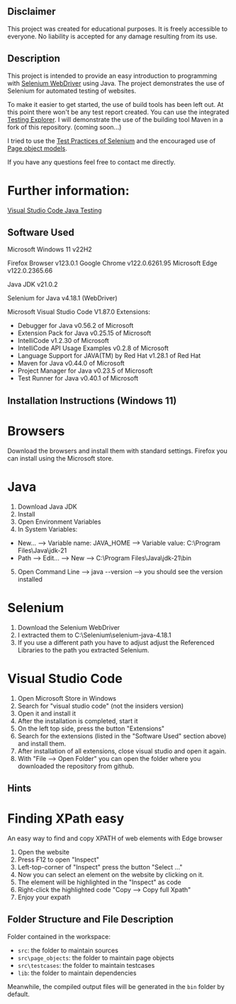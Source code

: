 ## Disclaimer
This project was created for educational purposes. It is freely accessible to everyone. No liability is accepted for any damage resulting from its use.

## Description
This project is intended to provide an easy introduction to programming with [Selenium WebDriver](https://www.selenium.dev/documentation/webdriver/) using Java. The project demonstrates the use of Selenium for automated testing of websites.

To make it easier to get started, the use of build tools has been left out. At this point there won't be any test report created. You can use the integrated [Testing Explorer](https://code.visualstudio.com/docs/java/java-testing#_enable-testing-and-adding-test-framework-jars-to-your-project). I will demonstrate the use of the building tool Maven in a fork of this repository. (coming soon...)

I tried to use the [Test Practices of Selenium](https://www.selenium.dev/documentation/test_practices/) and the encouraged use of [Page object models](https://www.selenium.dev/documentation/test_practices/encouraged/page_object_models/).

If you have any questions feel free to contact me directly.

# Further information:
[Visual Studio Code Java Testing](https://code.visualstudio.com/docs/java/java-testing)

## Software Used
Microsoft Windows 11 v22H2

Firefox Browser v123.0.1
Google Chrome v122.0.6261.95
Microsoft Edge v122.0.2365.66

Java JDK v21.0.2

Selenium for Java v4.18.1 (WebDriver)

Microsoft Visual Studio Code V1.87.0
Extensions:
- Debugger for Java v0.56.2 of Microsoft 
- Extension Pack for Java v0.25.15 of Microsoft 
- IntelliCode v1.2.30 of Microsoft 
- IntelliCode API Usage Examples v0.2.8 of Microsoft 
- Language Support for JAVA(TM) by Red Hat v1.28.1 of Red Hat
- Maven for Java v0.44.0 of Microsoft
- Project Manager for Java v0.23.5 of Microsoft 
- Test Runner for Java v0.40.1 of Microsoft

## Installation Instructions (Windows 11)
# Browsers
Download the browsers and install them with standard settings. Firefox you can install using the Microsoft store.

# Java
1. Download Java JDK
2. Install
3. Open Environment Variables
4. In System Variables:
- New... --> Variable name: JAVA_HOME --> Variable value: C:\Program Files\Java\jdk-21
- Path --> Edit... --> New --> C:\Program Files\Java\jdk-21\bin
5. Open Command Line --> java --version --> you should see the version installed

# Selenium
1. Download the Selenium WebDriver
2. I extracted them to C:\Selenium\selenium-java-4.18.1
3. If you use a different path you have to adjust adjust the Referenced Libraries to the path you extracted Selenium.

# Visual Studio Code
1. Open Microsoft Store in Windows
2. Search for "visual studio code" (not the insiders version)
3. Open it and install it
4. After the installation is completed, start it
5. On the left top side, press the button "Extensions"
6. Search for the extensions (listed in the "Software Used" section above) and install them.
7. After installation of all extensions, close visual studio and open it again.
8. With "File --> Open Folder" you can open the folder where you downloaded the repository from github.

## Hints
# Finding XPath easy
An easy way to find and copy XPATH of web elements with Edge browser
1. Open the website
2. Press F12 to open "Inspect"
3. Left-top-corner of "Inspect" press the button "Select ..."
4. Now you can select an element on the website by clicking on it.
5. The element will be highlighted in the "Inspect" as code
6. Right-click the highlighted code "Copy --> Copy full Xpath"
7. Enjoy your expath

## Folder Structure and File Description
Folder contained in the workspace:
- `src`: the folder to maintain sources
- `src\page_objects`: the folder to maintain page objects
- `src\testcases`: the folder to maintain testcases
- `lib`: the folder to maintain dependencies

Meanwhile, the compiled output files will be generated in the `bin` folder by default.